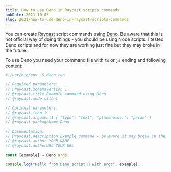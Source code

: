 ```yaml
---
title: How to use Deno in Raycast scripts commands
pubDate: 2021-10-03
slug: 2021/how-to-use-deno-in-raycast-scripts-commands
---
```


You can create [Raycast](https://www.raycast.com) script commands using [Deno](https://deno.land).
Be aware that this is not official way of doing things - you should be using Node scripts. I tested
Deno scripts and for now they are working just fine but they may broke in the future.

To use Deno you need your command file with `ts` or `js` ending and following content:

```typescript
#!/usr/bin/env -S deno run

// Required parameters:
// @raycast.schemaVersion 1
// @raycast.title Example command using Deno
// @raycast.mode silent

// Optional parameters:
// @raycast.icon ❓
// @raycast.argument1 { "type": "text", "placeholder": "param" }
// @raycast.packageName Deno

// Documentation:
// @raycast.description Example command - be aware it may break in the future
// @raycast.author YOUR NAME
// @raycast.authorURL YOUR URL

const [example] = Deno.args;

console.log("Hello from Deno script 👋 with arg:", example);
```
